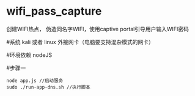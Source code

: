 # wifi_pass_capture
创建WIFI热点， 伪造同名字WIFI，使用captive portal引导用户输入WIFI密码

#系统
kali 或者 linux
外接网卡（电脑要支持混杂模式的网卡）

#环境依赖
nodeJS

#步骤一
```
node app.js //启动服务
sudo ./run-app-dns.sh //执行脚本

```